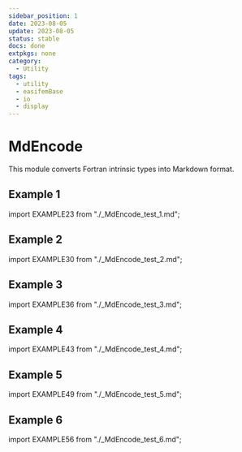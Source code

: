 ```yaml
---
sidebar_position: 1
date: 2023-08-05   
update: 2023-08-05 
status: stable
docs: done
extpkgs: none
category: 
  - Utility
tags: 
  - utility
  - easifemBase
  - io
  - display
---
```


# MdEncode

This module converts Fortran intrinsic types into Markdown format.

## Example 1 

import EXAMPLE23 from "./_MdEncode_test_1.md";

<EXAMPLE23 />


## Example 2 

import EXAMPLE30 from "./_MdEncode_test_2.md";

<EXAMPLE30 />

## Example 3 

import EXAMPLE36 from "./_MdEncode_test_3.md";

<EXAMPLE36 />


## Example 4

import EXAMPLE43 from "./_MdEncode_test_4.md";

<EXAMPLE43 />

## Example 5

import EXAMPLE49 from "./_MdEncode_test_5.md";

<EXAMPLE49 />


## Example 6 

import EXAMPLE56 from "./_MdEncode_test_6.md";

<EXAMPLE56 />
